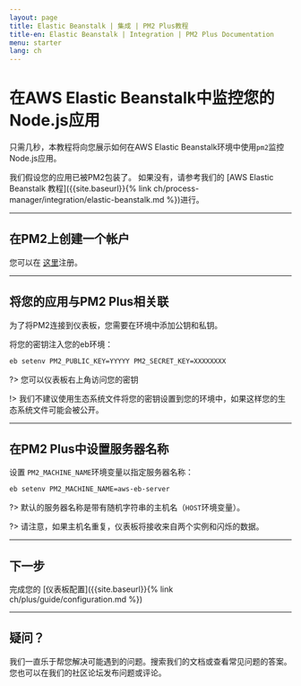 ```yaml
---
layout: page
title: Elastic Beanstalk | 集成 | PM2 Plus教程
title-en: Elastic Beanstalk | Integration | PM2 Plus Documentation
menu: starter
lang: ch
---
```


# 在AWS Elastic Beanstalk中监控您的Node.js应用

只需几秒，本教程将向您展示如何在AWS Elastic Beanstalk环境中使用`pm2`监控Node.js应用。

我们假设您的应用已被PM2包装了。 如果没有，请参考我们的 [AWS Elastic Beanstalk 教程]({{site.baseurl}}{% link ch/process-manager/integration/elastic-beanstalk.md %})进行。

---

## 在PM2上创建一个帐户

您可以在 [这里](https://app.keymetrics.io/api/oauth/register)注册。

---

## 将您的应用与PM2 Plus相关联

为了将PM2连接到仪表板，您需要在环境中添加公钥和私钥。

将您的密钥注入您的eb环境：
```bash
eb setenv PM2_PUBLIC_KEY=YYYYY PM2_SECRET_KEY=XXXXXXXX
```

?> 您可以仪表板右上角访问您的密钥

!> 我们不建议使用生态系统文件将您的密钥设置到您的环境中，如果这样您的生态系统文件可能会被公开。

---

## 在PM2 Plus中设置服务器名称

设置 `PM2_MACHINE_NAME`环境变量以指定服务器名称：

```bash
eb setenv PM2_MACHINE_NAME=aws-eb-server
```

?> 默认的服务器名称是带有随机字符串的主机名（`HOST`环境变量）。

?> 请注意，如果主机名重复，仪表板将接收来自两个实例和闪烁的数据。

---

## 下一步

完成您的 [仪表板配置]({{site.baseurl}}{% link ch/plus/guide/configuration.md %})

---

## 疑问？

我们一直乐于帮您解决可能遇到的问题。搜索我们的文档或查看常见问题的答案。您也可以在我们的社区论坛发布问题或评论。